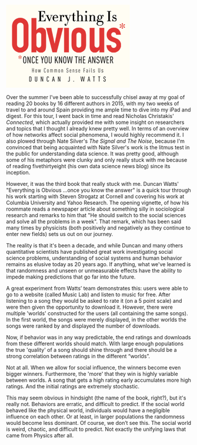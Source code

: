 <!-- 
.. title: Follow me on the Reading Rainbow
.. slug: follow-me-on-the-reading-rainbow
.. date: 2015-08-16 09:41:17 UTC-05:00
.. tags: 
.. category: 
.. link: 
.. description: 
.. type: text
-->

![everything is obvious](/images/everything_is_obvious.png)

Over the summer I've been able to successfully chisel away at my goal of reading 20 books by 16
different authors in 2015, with my two weeks of travel to and around Spain providing me ample time
to dive into my iPad and digest. For this tour, I went back in time and read Nicholas Christakis'
*Connected*, which actually provided me with some insight on researchers and topics that I thought I
already knew pretty well. In terms of an overview of how networks affect social phenomena, I would
highly recommend it. I also plowed through Nate Silver's *The Signal and The Noise*, because I'm
convinced that being acquainted with Nate Silver's work is the litmus test in the public for
understanding data science. It was pretty good, although some of his metaphors were clunky and only
really stuck with me because of reading fivethirtyeight (his own data science news blog) since its
inception.

<!-- TEASER_END -->

However, it was the third book that really stuck with me. Duncan Watts' "Everything is Obvious
...once you know the answer" is a quick tour through his work starting with Steven Strogatz at
Cornell and covering his work at Columbia University and Yahoo Research. The opening vignette, of
how his roommate reads a newspaper article about something silly in sociological research and
remarks to him that "He should switch to the social sciences and solve all the problems in a week".
That remark, which has been said many times by physicists (both positively and negatively as they
continue to enter new fields) sets us out on our journey.

The reality is that it's been a decade, and while Duncan and many others quantitative scientists
have published great work investigating social science problems, understanding of social systems and
human behavior remains as elusive today as 20 years ago. If anything, what we've learned is that
randomness and unseen or unmeasurable effects have the ability to impede making predictions that go
far into the future.

A great experiment from Watts’ team demonstrates this: users were able to go to a website (called
Music Lab) and listen to music for free. After listening to a song they would be asked to rate it
(on a 5 point scale) and were then given the opportunity to download it. However, there were
multiple 'worlds' constructed for the users (all containing the same songs). In the first world, the
songs were merely displayed, in the other worlds the songs were ranked by and displayed the number
of downloads. 

Now, if behavior was in any way predictable, the end ratings and downloads from these different
worlds should match. With large enough populations the true 'quality' of a song should shine through
and there should be a strong correlation between ratings in the different “worlds”.  

Not at all. When we allow for social influence, the winners become even bigger winners. Furthermore,
the 'more' that they win is highly variable between worlds. A song that gets a high rating early
accumulates more high ratings. And the initial ratings are extremely stochastic. 

This may seem obvious in hindsight (the name of the book, right?), but it's really not. Behaviors
are erratic, and difficult to predict. If the social world behaved like the physical world,
individuals would have a negligible influence on each other. Or at least, in larger populations the
randomness would become less dominant. Of course, we don’t see this. The social world is weird,
chaotic, and difficult to predict. Not exactly the unifying laws that came from Physics after all. 

